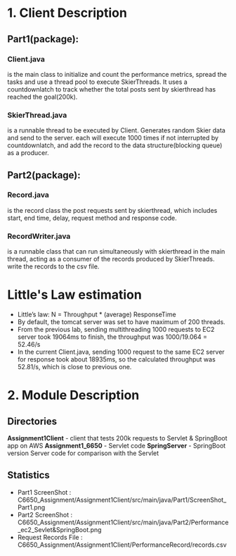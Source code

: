 # 1. Client Description 
## Part1(package):
### Client.java
is the main class to initialize and count the performance metrics, spread the tasks and use a thread pool to execute SkierThreads. It uses a countdownlatch to track whether the total posts sent by skierthread has reached the goal(200k). 
### SkierThread.java
is a runnable thread to be executed by Client. Generates random Skier data and send to the server. each will execute 1000 times if not interrupted by countdownlatch, and add the record to the data structure(blocking queue) as a producer. 

## Part2(package):
### Record.java
is the record class the post requests sent by skierthread, which includes start, end time, delay, request method and response code.
### RecordWriter.java
is a runnable class that can run simultaneously with skierthread in the main thread, acting as a consumer of the records produced by SkierThreads. write the records to the csv file. 

# Little's Law estimation
- Little’s law: N = Throughput * (average) ResponseTime 
- By default, the tomcat server was set to have maximum of 200 threads. 
- From the previous lab, sending multithreading 1000 requests to EC2 server took 19064ms to finish, the throughput was 1000/19.064 = 52.46/s
- In the current Client.java, sending 1000 request to the same EC2 server for response took about 18935ms, so the calculated throughput was 52.81/s, which is close to previous one.

# 2. Module Description
## Directories
**Assignment1Client** - client that tests 200k requests to Servlet & SpringBoot app on AWS
**Assignment1_6650** - Servlet code
**SpringServer** - SpringBoot version Server code for comparison with the Servlet

## Statistics
- Part1 ScreenShot : C6650_Assignment/Assignment1Client/src/main/java/Part1/ScreenShot_Part1.png
- Part2 ScreenShot : C6650_Assignment/Assignment1Client/src/main/java/Part2/Performance_ec2_Sevlet&SpringBoot.png
- Request Records File : C6650_Assignment/Assignment1Client/PerformanceRecord/records.csv
